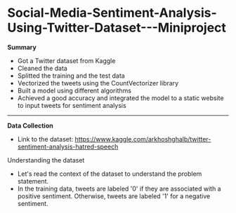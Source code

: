 # Social-Media-Sentiment-Analysis-Using-Twitter-Dataset---Miniproject

**Summary**
- Got a Twitter dataset from Kaggle
- Cleaned the data
- Splitted the training and the test data
- Vectorized the tweets using the CountVectorizer library
- Built a model using different algorithms
- Achieved a good accuracy and integrated the model to a static website to input tweets for sentiment analysis 

-------------------------------------------------------------------------------------------------------

**Data Collection**

- Link to the dataset: https://www.kaggle.com/arkhoshghalb/twitter-sentiment-analysis-hatred-speech

Understanding the dataset
 - Let's read the context of the dataset to understand the problem statement. 
 - In the training data, tweets are labeled '0' if they are associated with a positive sentiment. Otherwise, tweets are labeled '1' for a negative sentiment. 

